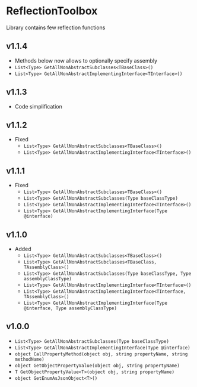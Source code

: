 ﻿# ReflectionToolbox
Library contains few reflection functions
## v1.1.4
* Methods below now allows to optionally specify assembly
* `List<Type> GetAllNonAbstractSubclasses<TBaseClass>()`
* `List<Type> GetAllNonAbstractImplementingInterface<TInterface>()`
## v1.1.3
* Code simplification
## v1.1.2
* Fixed
	* `List<Type> GetAllNonAbstractSubclasses<TBaseClass>()`
	* `List<Type> GetAllNonAbstractImplementingInterface<TInterface>()`
## v1.1.1
* Fixed
	* `List<Type> GetAllNonAbstractSubclasses<TBaseClass>()`
	* `List<Type> GetAllNonAbstractSubclasses(Type baseClassType)`
	* `List<Type> GetAllNonAbstractImplementingInterface<TInterface>()`
	* `List<Type> GetAllNonAbstractImplementingInterface(Type @interface)`
## v1.1.0
* Added
	* `List<Type> GetAllNonAbstractSubclasses<TBaseClass>()`
	* `List<Type> GetAllNonAbstractSubclasses<TBaseClass, TAssemblyClass>()`
	* `List<Type> GetAllNonAbstractSubclasses(Type baseClassType, Type assemblyClassType)`
	* `List<Type> GetAllNonAbstractImplementingInterface<TInterface>()`
	* `List<Type> GetAllNonAbstractImplementingInterface<TInterface, TAssemblyClass>()`
	* `List<Type> GetAllNonAbstractImplementingInterface(Type @interface, Type assemblyClassType)`
## v1.0.0
* `List<Type> GetAllNonAbstractSubclasses(Type baseClassType)`
* `List<Type> GetAllNonAbstractImplementingInterface(Type @interface)`
* `object CallPropertyMethod(object obj, string propertyName, string methodName)`
* `object GetObjectPropertyValue(object obj, string propertyName)`
* `T GetObjectPropertyValue<T>(object obj, string propertyName)`
* `object GetEnumAsJsonObject<T>()`